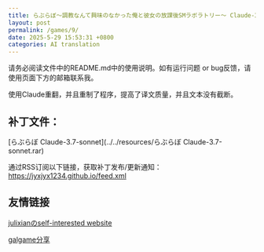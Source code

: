 ```yaml
---
title: らぶらぼ～調教なんて興味のなかった俺と彼女の放課後SMラボラトリー～ Claude-3.7-sonnet 机翻补丁
layout: post
permalink: /games/9/
date: 2025-5-29 15:53:31 +0800
categories: AI translation
---
```



请务必阅读文件中的README.md中的使用说明。如有运行问题 or bug反馈，请使用页面下方的邮箱联系我。

使用Claude重翻，并且重制了程序，提高了译文质量，并且文本没有截断。

## 补丁文件：

[らぶらぼ Claude-3.7-sonnet](../../resources/らぶらぼ Claude-3.7-sonnet.rar)

 

通过RSS订阅以下链接，获取补丁发布/更新通知：https://jyxjyx1234.github.io/feed.xml

## 友情链接

[julixianのself-interested website](https://julixian-siw.worldsystem.top/) 

[galgame分享](https://t.me/galgpt)
